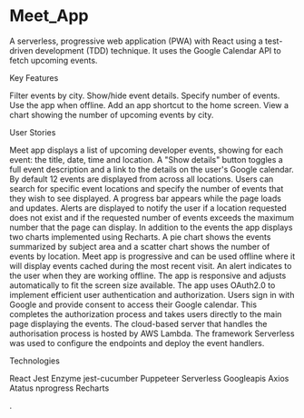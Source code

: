 # Meet_App

A serverless, progressive web application (PWA) with React using a test-driven development (TDD) technique. It uses the Google Calendar API to fetch upcoming events.

Key Features

Filter events by city. Show/hide event details. Specify number of events. Use the app when offline. Add an app shortcut to the home screen. View a chart showing the number of upcoming events by city.

User Stories

Meet app displays a list of upcoming developer events, showing for each event: the title, date, time and location. A "Show details" button toggles a full event description and a link to the details on the user's Google calendar.
By default 12 events are displayed from across all locations. Users can search for specific event locations and specify the number of events that they wish to see displayed.
A progress bar appears while the page loads and updates.
Alerts are displayed to notify the user if a location requested does not exist and if the requested number of events exceeds the maximum number that the page can display.
In addition to the events the app displays two charts implemented using Recharts. A pie chart shows the events summarized by subject area and a scatter chart shows the number of events by location.
Meet app is progressive and can be used offline where it will display events cached during the most recent visit. An alert indicates to the user when they are working offline.
The app is responsive and adjusts automatically to fit the screen size available.
The app uses OAuth2.0 to implement efficient user authentication and authorization. Users sign in with Google and provide consent to access their Google calendar. This completes the authorization process and takes users directly to the main page displaying the events.
The cloud-based server that handles the authorisation process is hosted by AWS Lambda. The framework Serverless was used to configure the endpoints and deploy the event handlers.


Technologies

React
Jest
Enzyme
jest-cucumber
Puppeteer
Serverless
Googleapis
Axios
Atatus
nprogress
Recharts

.
